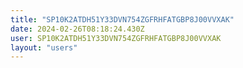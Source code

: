 ```yaml
---
title: "SP10K2ATDH51Y33DVN754ZGFRHFATGBP8J00VVXAK"
date: 2024-02-26T08:18:24.430Z
user: SP10K2ATDH51Y33DVN754ZGFRHFATGBP8J00VVXAK
layout: "users"
---
```

    